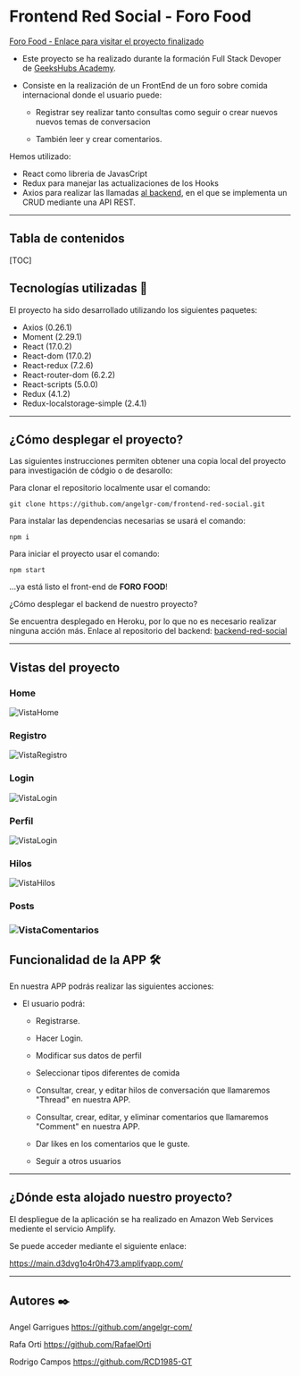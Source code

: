 # Frontend Red Social - Foro Food

[Foro Food - Enlace para visitar el proyecto finalizado](https://main.d3dvg1o4r0h473.amplifyapp.com/)

- Este proyecto se ha realizado durante la formación Full Stack Devoper de [GeeksHubs Academy](https://geekshubs.com/academy/coding-school/).

- Consiste en la realización de un FrontEnd de un foro sobre comida internacional donde el usuario puede:

  - Registrar sey realizar tanto consultas como seguir o crear nuevos nuevos temas de conversacion

  - También leer y crear comentarios.

Hemos utilizado:

- React como libreria de JavasCript
- Redux para manejar las actualizaciones de los Hooks
- Axios para realizar las llamadas [al backend](https://github.com/angelgr-com/backend-red-social), en el que se implementa un CRUD mediante una API REST.

---------------------------------------------------------------------------------------------------------------------------------------------------------

## Tabla de contenidos

[TOC]

## Tecnologías utilizadas 🚀

El proyecto ha sido desarrollado utilizando los siguientes paquetes:

- Axios (0.26.1)
- Moment (2.29.1)
- React (17.0.2)
- React-dom (17.0.2)
- React-redux (7.2.6)
- React-router-dom (6.2.2)
- React-scripts (5.0.0)
- Redux (4.1.2)
- Redux-localstorage-simple (2.4.1)

---------------------------------------------------------------------------------------------------------------------------------------------------------

## ¿Cómo desplegar el proyecto?

Las siguientes instrucciones permiten obtener una copia local del proyecto para investigación de códgio o de desarollo:

Para clonar el repositorio localmente usar el comando:

```
git clone https://github.com/angelgr-com/frontend-red-social.git
```

 Para instalar las dependencias necesarias se usará el comando:

```
npm i
```

Para iniciar el proyecto usar el comando:

```
npm start
```

...ya está listo el front-end de **FORO FOOD**!

¿Cómo desplegar el backend de nuestro proyecto?

Se encuentra desplegado en Heroku, por lo que no es necesario realizar ninguna acción más. Enlace al repositorio del backend: [backend-red-social](https://github.com/angelgr-com/backend-red-social)

---------------------------------------------------------------------------------------------------------------------------------------------------------

## Vistas del proyecto

### Home

![VistaHome](./src/img/VistaHome.png)

### Registro

![VistaRegistro](./src/img/VistaRegistro.png)

### Login

![VistaLogin](./src/img/VistaLogin.png)

### Perfil

![VistaLogin](./src/img/VistaPerfil.png)

### Hilos

![VistaHilos](./src/img/VistaHilos.png)

### Posts

### ![VistaComentarios](./src/img/VistaComentarios.png)

## Funcionalidad de la APP 🛠️

En nuestra APP podrás realizar las siguientes acciones:

- El usuario podrá:

  - Registrarse.

  - Hacer Login.

  - Modificar sus datos de perfil

  - Seleccionar tipos diferentes de comida

  - Consultar, crear, y editar hilos de conversación que llamaremos "Thread" en nuestra APP.

  - Consultar, crear, editar, y eliminar comentarios que llamaremos "Comment" en nuestra APP.

  - Dar likes en los comentarios que le guste.

  - Seguir a otros usuarios



---------------------------------------------------------------------------------------------------------------------------------------------------------
## ¿Dónde esta alojado nuestro proyecto?

El despliegue de la aplicación se ha realizado en Amazon Web Services mediente el servicio Amplify.

Se puede acceder mediante el siguiente enlace:

https://main.d3dvg1o4r0h473.amplifyapp.com/

---------------------------------------------------------------------------------------------------------------------------------------------------------

## Autores ✒️

Angel Garrigues  https://github.com/angelgr-com/

Rafa Orti https://github.com/RafaelOrti

Rodrigo Campos https://github.com/RCD1985-GT